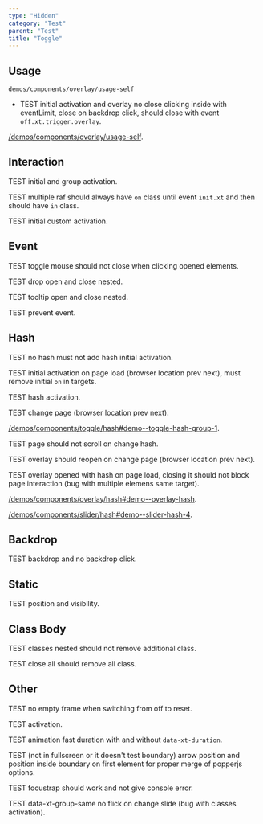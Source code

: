 ```yaml
---
type: "Hidden"
category: "Test"
parent: "Test"
title: "Toggle"
---
```


## Usage

`demos/components/overlay/usage-self`
- TEST initial activation and overlay no close clicking inside with eventLimit, close on backdrop click, should close with event `off.xt.trigger.overlay`.

[/demos/components/overlay/usage-self](/demos/components/overlay/usage-self).

## Interaction

TEST initial and group activation.

TEST multiple raf should always have `on` class until event `init.xt` and then should have `in` class.

TEST initial custom activation.

<demo>
  <demoinline src="demos/components/toggle/unique-nogroupelements">
  </demoinline>
  <demoinline src="demos/components/toggle/multiple-group">
  </demoinline>
  <demoinline src="demos/components/toggle/multiple-nogroupelements">
  </demoinline>
  <demoinline src="demos/components/toggle/class">
  </demoinline>
  <demoinline src="demos/components/toggle/class-custom">
  </demoinline>
</demo>

## Event

TEST toggle mouse should not close when clicking opened elements.

TEST drop open and close nested.

TEST tooltip open and close nested.

<demo>
  <demoinline src="demos/components/toggle/event">
  </demoinline>
  <demoinline src="demos/components/drop/event">
  </demoinline>
  <demoinline src="demos/components/tooltip/event">
  </demoinline>
</demo>

TEST prevent event.

<demo>
  <demoinline src="demos/components/toggle/prevent-event">
  </demoinline>
  <demoinline src="demos/components/toggle/prevent-event-hover">
  </demoinline>
</demo>

## Hash

TEST no hash must not add hash initial activation.

TEST initial activation on page load (browser location prev next), must remove initial `on` in targets.

TEST hash activation.

TEST change page (browser location prev next).

[/demos/components/toggle/hash#demo--toggle-hash-group-1](/demos/components/toggle/hash#demo--toggle-hash-group-1).

TEST page should not scroll on change hash.

TEST overlay should reopen on change page (browser location prev next).

TEST overlay opened with hash on page load, closing it should not block page interaction (bug with multiple elemens same target).

[/demos/components/overlay/hash#demo--overlay-hash](/demos/components/overlay/hash#demo--overlay-hash).

[/demos/components/slider/hash#demo--slider-hash-4](/demos/components/slider/hash#demo--slider-hash-4).

## Backdrop

TEST backdrop and no backdrop click.

<demo>
  <demoinline src="demos/components/overlay/variant">
  </demoinline>
  <demoinline src="demos/components/drop/backdrop">
  </demoinline>
  <demoinline src="demos/components/tooltip/backdrop">
  </demoinline>
</demo>

## Static

TEST position and visibility.

<demo>
  <demoinline src="demos/components/drop/static">
  </demoinline>
  <demoinline src="demos/components/tooltip/static">
  </demoinline>
</demo>

## Class Body

TEST classes nested should not remove additional class.

TEST close all should remove all class.

<demo>
  <demoinline src="demos/components/overlay/class-body">
  </demoinline>
</demo>

## Other

TEST no empty frame when switching from off to reset.

<demo>
  <demoinline src="demos/components/drop/reset-to-current">
  </demoinline>
</demo>

TEST activation.

TEST animation fast duration with and without `data-xt-duration`.

<demo>
  <demoinline src="demos/components/tooltip/swap-click">
  </demoinline>
  <demoinline src="demos/components/tooltip/swap-toggle">
  </demoinline>
  <demoinline src="demos/components/tooltip/animation-fast">
  </demoinline>
</demo>

TEST (not in fullscreen or it doesn't test boundary) arrow position and position inside boundary on first element for proper merge of popperjs options.

<demo>
  <demoinline src="demos/components/tooltip/prevent-overflow">
  </demoinline>
</demo>

TEST focustrap should work and not give console error.

<demo>
  <demoinline src="demos/components/overlay/animation-queue">
  </demoinline>
</demo>

TEST data-xt-group-same no flick on change slide (bug with classes activation).

<demo>
  <demoinline src="demos/components/slider/animation">
  </demoinline>
</demo>

<demo>
  <demoinline src="demos/components/slider/animation-queue">
  </demoinline>
</demo>
